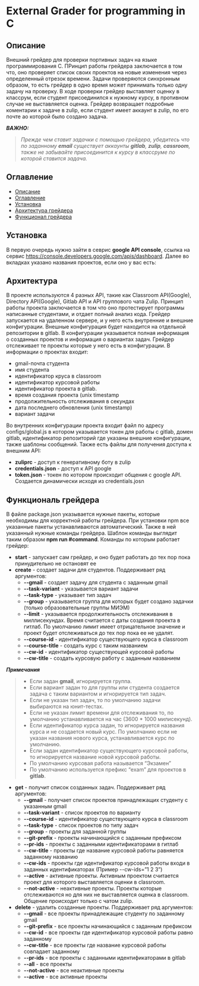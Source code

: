 # External Grader for programming in C

## Описание
Внешний грейдер для проверки портивных задач на языке программирования С. ПРинцип работы грейдера заключается в том что, оно проверяет список своих проектов на новые изменения через определенный отрезок времени.
Задачи проверяются синхронным образом, то есть грейдер в одно время может принимать только одну задачу на проверку. В ходе проверки грейдер выставляет оценку в классрум, если студент присоединился к нужному курсу, в противном случае не выставляется оценка. Грейдер возвращает подробные коментарии к задаче в zulip, если студент имеет аккаунт в zulip, по его почте ао которой было создано задача.

***ВАЖНО:***
> 	*Прежде чем ставит задачки с помощью грейдера, убедитесь что по заданному **email** существует аккаунты **gitlab**, **zulip**, **cassroom**, также не забывайте присоединится к курсу в классруме по которой ставится задача.*

## Оглавление
* [Описание](#desc)
* [Оглавление](#Оглавление)
* [Установка](#install)
* [Архитектура грейдера](#architecture)
* [Функционал грейдера](#functionality)


## <a name="install"></a> Установка
В первую очередь нужно зайти в севрис **google API console**, ссылка на сервис https://console.developers.google.com/apis/dashboard.
Далее во вкладках указано названия проектов, если оно у вас есть:


## <a name="architecture"></a> Архитектура
В проекте используются 4 разных API, такие как Classroom API(Google), Directory API(Google), Gitlab API и API группового чата Zulip. Принцип работы проекта заключается в том что оно протестирует программы написанные студентами, и отдает полный анализ кода. Грейдер запускается на удаленном сервере, и у него есть внутренние и внешние конфигурации. Внешные конфигурация будет находится на отдельной репозитории в gitlab. В конфигурации указывается полная информация о созданных проектов и информация о вариантах задач. Грейдер отслеживает те проекты которые у него есть в конфигурации. В информации о проектах входит:
- gmail-почта студента
- имя студента
- идентификатор круса в classroom
- идентификатор курсовой работы
- идентификатор проекта в gitlab.
- время создания проекта (unix timestamp
- продолжительность отслеживания в секундах
- дата последнего обновления (unix timestamp)
- вариант задачи

Во внутренних конфигурации проекта входит файл по адресу configs/global.js в котором указывается токен для работы с gitlab, домен gitlab, идентификатор репозиторий где указаны внешние конфигурации, также шаблоны сообщений. Также есть файлы для получения доступа к внешним API:
- 	**zuliprc** - доступ к генеративному боту в zulip
- 	**credentials.json** - доступ к API google
- 	**token.json** - токен по котором происходит общения с google API. Создается динамически исходя из credentials.josn


## <a name="functionality"></a> Функциональ грейдера

В файле package.json указывается нужные пакеты, которые необходимы для корректной работы грейдера. При установки npm все указанные пакеты устанавливаются автоматический. Также в ней указанный нужные команды грейдера. Шаблон команды выглядит таким образом **npm run #command**. Команды по которым работает грейдер:

- **start** - запускает сам грейдер, и оно будет работать до тех пор пока принудительно не остановят ее
- **create** - создает задачи для студентов. Поддерживает ряд аргументов:
    - **--gmail** -  создает задачу для студента с заданным gmail
    - **--task-variant** - указывается вариант задачи
    - **--task-type** - указывает тип задач
    - **--group** - указывается группа для которых будет создано задачки (только образовательные группы МИЭМ)
    - **--limit** - указывается продолжительность отслеживания в миллисекундах. Время считается с даты создания проекта в гитлаб. По умолчанию лимит имеет отрицательное значение и проект будет отслеживаться до тех пор пока ее не удалят.
    - **--course-id** - идентификатор существующего курса в classroom
    - **--course-title** - создать курс с таким названием
    - **--cw-id** - идентификатор существующей курсовой работы
    - **--cw-title** - создать курсовую работу с заданным названием

***Примечания***
> - Если задан **gmail**, игнорируется группа.
> - Если вариант задан то для группы или студента создается задача с таким вариантом и игнорируется тип задач.
> - Если не указан тип задач, то по умолчанию задачи выбираются на юнит-тестах.
> - Если не указан лимит времени для отслеживания то, по умолчанию устанавливается на час (3600 * 1000 милисекунд).
> - Если идентификатор курса задан, то игнорируется названия курса и не создается новый курс. По умолчанию если не указан названия нового курса, устанавливается курс по умолчанию.
> - Если задан идентификатор существующего курсовой работы, то игнорируется название новой курсовой работы.
> - По умолчанию курсовая работа называется “Экзамен”
> - По умолчанию используется префикс “exam” для проектов в **gitlab**.

- **get** - получит список созданных задач. Поддерживает ряд аргументов:
    - **--gmail** - получает список проектов принадлежащих студенту с указанным gmail
    - **--task-variant** - список проектов по варианту
    - **--course-id** - идентификатор существующего курса в classroom
    - **--task-type** - список проектов по типу задач
    - **--group** - проекты для заданной группы
    - **--git-prefix** - проекты начинающийся с заданным префиксом
    - **--pr-ids** - проекты с заданными идентификаторами в гитлаб
    - **--cw-title** - проекты где название курсовой работы равняется заданному названию
    - **--cw-ids** - проекты где идентификатор курсовой работы входи в заданных идентификаторах (Пример --cw-ids=”1 2 3”)
    - **--active** - активные проекты. Активным проектом считается проект для которого выставляется оценки в classroom. 
    - **--not-active** - неактивные проекты. Проекты которые отслеживаются но для них не выставляется оценка в classroom. Общение происходит только с чатом zulip.
- **delete** - удалить созданные проекты. Поддерживает ряд аргументов:
    - **--gmail** - все проекты принадлежащие студенту по заданному gmail
    - **--git-prefix** - все проекты начинающийся с заданным префиксом
    - **--cw-id** - все проекты где идентификатор курсовой работы равно заданному
    - **--cw-title** - все проекты где название курсовой работы совпадает заданному
    - **--pr-ids** - все проекты с заданными идентификаторами в gitlab
    - **--all** - все проекты
    - **--not-active** - все неактивные проекты
    - **--active** - все активные проекты
